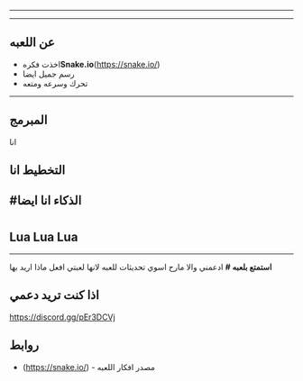 
---



---

## عن اللعبه  
- اخذت فكره**Snake.io**(https://snake.io/)  
- رسم جميل ايضا 
- تحرك وسرعه ومتعه  
       
---


## المبرمج 
 انا 
## التخطيط  انا 
#الذكاء  انا ايضا 
---



#
Lua
Lua
Lua
---


---

 **استمتع  بلعبه #** 
 ادعمني والا مارح اسوي تحديثات للعبه لانها لعبتي افعل ماذا اريد  بها 
## اذا كنت تريد دعمي 

https://discord.gg/pEr3DCVj 

##










## روابط 
- (https://snake.io/) - مصدر افكار اللعبه    


